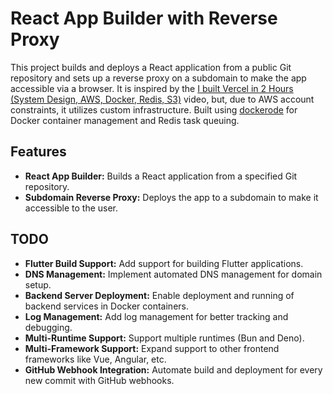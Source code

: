 # React App Builder with Reverse Proxy

This project builds and deploys a React application from a public Git
repository and sets up a reverse proxy on a subdomain to make the app accessible via a browser. It is inspired by the [I built Vercel in 2 Hours (System Design, AWS, Docker, Redis, S3)](https://www.youtube.com/watch?v=0A_JpLYG7hM&t=385s)
video, but, due to AWS account constraints, it utilizes custom infrastructure.
Built using [dockerode](https://www.npmjs.com/package/dockerode/v/2.5.5) for Docker container management and Redis task queuing.

## Features
- **React App Builder:** Builds a React application from a specified Git repository.
- **Subdomain Reverse Proxy:** Deploys the app to a subdomain to make it accessible to the user.
## TODO
- **Flutter Build Support:** Add support for building Flutter applications.
- **DNS Management:** Implement automated DNS management for domain setup.
- **Backend Server Deployment:** Enable deployment and running of backend services in Docker containers.
- **Log Management:** Add log management for better tracking and debugging.
- **Multi-Runtime Support:** Support multiple runtimes (Bun and Deno).
- **Multi-Framework Support:** Expand support to other frontend frameworks like Vue, Angular, etc.
- **GitHub Webhook Integration:** Automate build and deployment for every new commit with GitHub webhooks.

